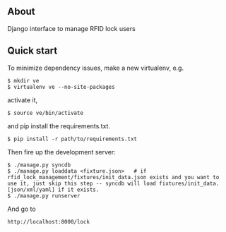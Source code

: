 ## About

Django interface to manage RFID lock users

## Quick start

To minimize dependency issues, make a new virtualenv, e.g. 

    $ mkdir ve
    $ virtualenv ve --no-site-packages

activate it, 

    $ source ve/bin/activate

and pip install the requirements.txt. 

    $ pip install -r path/to/requirements.txt


Then fire up the development server:

    $ ./manage.py syncdb
    $ ./manage.py loaddata <fixture.json>   # if rfid_lock_management/fixtures/init_data.json exists and you want to use it, just skip this step -- syncdb will load fixtures/init_data.[json/xml/yaml] if it exists.
    $ ./manage.py runserver         

And go to 

    http://localhost:8000/lock
